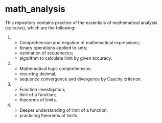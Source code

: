 # math_analysis
This repository contains practice of the essentials of mathematical analysis (calculus), which are the following:


1. - Comprehension and negation of mathematical expressions;
   - binary operations applied to sets;
   - estimation of sequeneces;
   - algorithm to calculate limit by given accuracy.

2. - Mathematical logic comprehension;
   - recurring decimal;
   - sequence convergence and divergence by Cauchy criterion.

3. - Function investigation;
   - limit of a function;
   - theorems of limits.

4. - Deeper understanding of limit of a function;
   - practicing theorems of limits.

